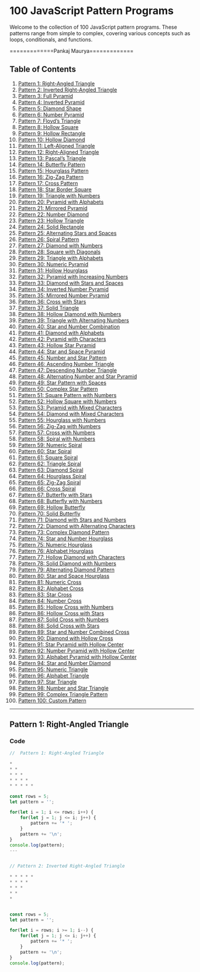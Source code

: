 # 100 JavaScript Pattern Programs

Welcome to the collection of 100 JavaScript pattern programs. These patterns range from simple to complex, covering various concepts such as loops, conditionals, and functions.

=============Pankaj Maurya=============

## Table of Contents

1. [Pattern 1: Right-Angled Triangle](#pattern-1-right-angled-triangle)
2. [Pattern 2: Inverted Right-Angled Triangle](#pattern-2-inverted-right-angled-triangle)
3. [Pattern 3: Full Pyramid](#pattern-3-full-pyramid)
4. [Pattern 4: Inverted Pyramid](#pattern-4-inverted-pyramid)
5. [Pattern 5: Diamond Shape](#pattern-5-diamond-shape)
6. [Pattern 6: Number Pyramid](#pattern-6-number-pyramid)
7. [Pattern 7: Floyd’s Triangle](#pattern-7-floyds-triangle)
8. [Pattern 8: Hollow Square](#pattern-8-hollow-square)
9. [Pattern 9: Hollow Rectangle](#pattern-9-hollow-rectangle)
10. [Pattern 10: Hollow Diamond](#pattern-10-hollow-diamond)
11. [Pattern 11: Left-Aligned Triangle](#pattern-11-left-aligned-triangle)
12. [Pattern 12: Right-Aligned Triangle](#pattern-12-right-aligned-triangle)
13. [Pattern 13: Pascal’s Triangle](#pattern-13-pascals-triangle)
14. [Pattern 14: Butterfly Pattern](#pattern-14-butterfly-pattern)
15. [Pattern 15: Hourglass Pattern](#pattern-15-hourglass-pattern)
16. [Pattern 16: Zig-Zag Pattern](#pattern-16-zig-zag-pattern)
17. [Pattern 17: Cross Pattern](#pattern-17-cross-pattern)
18. [Pattern 18: Star Border Square](#pattern-18-star-border-square)
19. [Pattern 19: Triangle with Numbers](#pattern-19-triangle-with-numbers)
20. [Pattern 20: Pyramid with Alphabets](#pattern-20-pyramid-with-alphabets)
21. [Pattern 21: Mirrored Pyramid](#pattern-21-mirrored-pyramid)
22. [Pattern 22: Number Diamond](#pattern-22-number-diamond)
23. [Pattern 23: Hollow Triangle](#pattern-23-hollow-triangle)
24. [Pattern 24: Solid Rectangle](#pattern-24-solid-rectangle)
25. [Pattern 25: Alternating Stars and Spaces](#pattern-25-alternating-stars-and-spaces)
26. [Pattern 26: Spiral Pattern](#pattern-26-spiral-pattern)
27. [Pattern 27: Diamond with Numbers](#pattern-27-diamond-with-numbers)
28. [Pattern 28: Square with Diagonals](#pattern-28-square-with-diagonals)
29. [Pattern 29: Triangle with Alphabets](#pattern-29-triangle-with-alphabets)
30. [Pattern 30: Numeric Pyramid](#pattern-30-numeric-pyramid)
31. [Pattern 31: Hollow Hourglass](#pattern-31-hollow-hourglass)
32. [Pattern 32: Pyramid with Increasing Numbers](#pattern-32-pyramid-with-increasing-numbers)
33. [Pattern 33: Diamond with Stars and Spaces](#pattern-33-diamond-with-stars-and-spaces)
34. [Pattern 34: Inverted Number Pyramid](#pattern-34-inverted-number-pyramid)
35. [Pattern 35: Mirrored Number Pyramid](#pattern-35-mirrored-number-pyramid)
36. [Pattern 36: Cross with Stars](#pattern-36-cross-with-stars)
37. [Pattern 37: Solid Triangle](#pattern-37-solid-triangle)
38. [Pattern 38: Hollow Diamond with Numbers](#pattern-38-hollow-diamond-with-numbers)
39. [Pattern 39: Triangle with Alternating Numbers](#pattern-39-triangle-with-alternating-numbers)
40. [Pattern 40: Star and Number Combination](#pattern-40-star-and-number-combination)
41. [Pattern 41: Diamond with Alphabets](#pattern-41-diamond-with-alphabets)
42. [Pattern 42: Pyramid with Characters](#pattern-42-pyramid-with-characters)
43. [Pattern 43: Hollow Star Pyramid](#pattern-43-hollow-star-pyramid)
44. [Pattern 44: Star and Space Pyramid](#pattern-44-star-and-space-pyramid)
45. [Pattern 45: Number and Star Pattern](#pattern-45-number-and-star-pattern)
46. [Pattern 46: Ascending Number Triangle](#pattern-46-ascending-number-triangle)
47. [Pattern 47: Descending Number Triangle](#pattern-47-descending-number-triangle)
48. [Pattern 48: Alternating Number and Star Pyramid](#pattern-48-alternating-number-and-star-pyramid)
49. [Pattern 49: Star Pattern with Spaces](#pattern-49-star-pattern-with-spaces)
50. [Pattern 50: Complex Star Pattern](#pattern-50-complex-star-pattern)
51. [Pattern 51: Square Pattern with Numbers](#pattern-51-square-pattern-with-numbers)
52. [Pattern 52: Hollow Square with Numbers](#pattern-52-hollow-square-with-numbers)
53. [Pattern 53: Pyramid with Mixed Characters](#pattern-53-pyramid-with-mixed-characters)
54. [Pattern 54: Diamond with Mixed Characters](#pattern-54-diamond-with-mixed-characters)
55. [Pattern 55: Hourglass with Numbers](#pattern-55-hourglass-with-numbers)
56. [Pattern 56: Zig-Zag with Numbers](#pattern-56-zig-zag-with-numbers)
57. [Pattern 57: Cross with Numbers](#pattern-57-cross-with-numbers)
58. [Pattern 58: Spiral with Numbers](#pattern-58-spiral-with-numbers)
59. [Pattern 59: Numeric Spiral](#pattern-59-numeric-spiral)
60. [Pattern 60: Star Spiral](#pattern-60-star-spiral)
61. [Pattern 61: Square Spiral](#pattern-61-square-spiral)
62. [Pattern 62: Triangle Spiral](#pattern-62-triangle-spiral)
63. [Pattern 63: Diamond Spiral](#pattern-63-diamond-spiral)
64. [Pattern 64: Hourglass Spiral](#pattern-64-hourglass-spiral)
65. [Pattern 65: Zig-Zag Spiral](#pattern-65-zig-zag-spiral)
66. [Pattern 66: Cross Spiral](#pattern-66-cross-spiral)
67. [Pattern 67: Butterfly with Stars](#pattern-67-butterfly-with-stars)
68. [Pattern 68: Butterfly with Numbers](#pattern-68-butterfly-with-numbers)
69. [Pattern 69: Hollow Butterfly](#pattern-69-hollow-butterfly)
70. [Pattern 70: Solid Butterfly](#pattern-70-solid-butterfly)
71. [Pattern 71: Diamond with Stars and Numbers](#pattern-71-diamond-with-stars-and-numbers)
72. [Pattern 72: Diamond with Alternating Characters](#pattern-72-diamond-with-alternating-characters)
73. [Pattern 73: Complex Diamond Pattern](#pattern-73-complex-diamond-pattern)
74. [Pattern 74: Star and Number Hourglass](#pattern-74-star-and-number-hourglass)
75. [Pattern 75: Numeric Hourglass](#pattern-75-numeric-hourglass)
76. [Pattern 76: Alphabet Hourglass](#pattern-76-alphabet-hourglass)
77. [Pattern 77: Hollow Diamond with Characters](#pattern-77-hollow-diamond-with-characters)
78. [Pattern 78: Solid Diamond with Numbers](#pattern-78-solid-diamond-with-numbers)
79. [Pattern 79: Alternating Diamond Pattern](#pattern-79-alternating-diamond-pattern)
80. [Pattern 80: Star and Space Hourglass](#pattern-80-star-and-space-hourglass)
81. [Pattern 81: Numeric Cross](#pattern-81-numeric-cross)
82. [Pattern 82: Alphabet Cross](#pattern-82-alphabet-cross)
83. [Pattern 83: Star Cross](#pattern-83-star-cross)
84. [Pattern 84: Number Cross](#pattern-84-number-cross)
85. [Pattern 85: Hollow Cross with Numbers](#pattern-85-hollow-cross-with-numbers)
86. [Pattern 86: Hollow Cross with Stars](#pattern-86-hollow-cross-with-stars)
87. [Pattern 87: Solid Cross with Numbers](#pattern-87-solid-cross-with-numbers)
88. [Pattern 88: Solid Cross with Stars](#pattern-88-solid-cross-with-stars)
89. [Pattern 89: Star and Number Combined Cross](#pattern-89-star-and-number-combined-cross)
90. [Pattern 90: Diamond with Hollow Cross](#pattern-90-diamond-with-hollow-cross)
91. [Pattern 91: Star Pyramid with Hollow Center](#pattern-91-star-pyramid-with-hollow-center)
92. [Pattern 92: Number Pyramid with Hollow Center](#pattern-92-number-pyramid-with-hollow-center)
93. [Pattern 93: Alphabet Pyramid with Hollow Center](#pattern-93-alphabet-pyramid-with-hollow-center)
94. [Pattern 94: Star and Number Diamond](#pattern-94-star-and-number-diamond)
95. [Pattern 95: Numeric Triangle](#pattern-95-numeric-triangle)
96. [Pattern 96: Alphabet Triangle](#pattern-96-alphabet-triangle)
97. [Pattern 97: Star Triangle](#pattern-97-star-triangle)
98. [Pattern 98: Number and Star Triangle](#pattern-98-number-and-star-triangle)
99. [Pattern 99: Complex Triangle Pattern](#pattern-99-complex-triangle-pattern)
100. [Pattern 100: Custom Pattern](#pattern-100-custom-pattern)

---

## Pattern 1: Right-Angled Triangle

### Code

```javascript
//  Pattern 1: Right-Angled Triangle

* 
* * 
* * * 
* * * * 
* * * * * 

const rows = 5;
let pattern = '';

for(let i = 1; i <= rows; i++) {
    for(let j = 1; j <= i; j++) {
        pattern += '* ';
    }
    pattern += '\n';
}
console.log(pattern);
---


// Pattern 2: Inverted Right-Angled Triangle

* * * * * 
* * * * 
* * * 
* * 
* 


const rows = 5;
let pattern = '';

for(let i = rows; i >= 1; i--) {
    for(let j = 1; j <= i; j++) {
        pattern += '* ';
    }
    pattern += '\n';
}
console.log(pattern);
